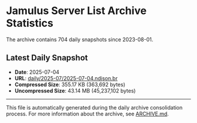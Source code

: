 # Jamulus Server List Archive Statistics

The archive contains 704 daily snapshots since 2023-08-01.

## Latest Daily Snapshot

- **Date**: 2025-07-04
- **URL**: [daily/2025-07/2025-07-04.ndjson.br](https://jamulus-archive.ap-south-1.linodeobjects.com/main/daily/2025-07/2025-07-04.ndjson.br)
- **Compressed Size**: 355.17 KB (363,692 bytes)
- **Uncompressed Size**: 43.14 MB (45,237,102 bytes)

---

This file is automatically generated during the daily archive consolidation process.
For more information about the archive, see [ARCHIVE.md](ARCHIVE.md).
